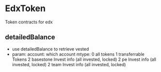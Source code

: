 # EdxToken
Token contracts for edx


## detailedBalance
* use detailedBalance to retrieve vested
* param:
  account: which account
  mtype:   0 all tokens
           1 transferrable Tokens
           2 basestone Invest info   (all invested, locked)
           2 pe Invest info   (all invested, locked)
           2 team Invest info   (all invested, locked)
